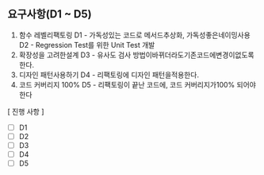 ## 요구사항(D1 ~ D5)
 1. 함수 레벨리팩토링
  D1 - 가독성있는 코드로 메서드추상화, 가독성좋은네이밍사용 <br>
  D2 - Regression Test를 위한 Unit Test 개발
 2. 확장성을 고려한설계
  D3 - 유사도 검사 방법이바뀌더라도기존코드에변경이없도록한다. 
 3. 디자인 패턴사용하기
  D4 - 리팩토링에 디자인 패턴을적용한다.
 4. 코드 커버리지 100%
   D5 - 리팩토링이 끝난 코드에, 코드 커버리지가100% 되어야 한다

[ 진행 사항 ]
- [ ] D1
- [ ] D2
- [ ] D3
- [ ] D4
- [ ] D5
